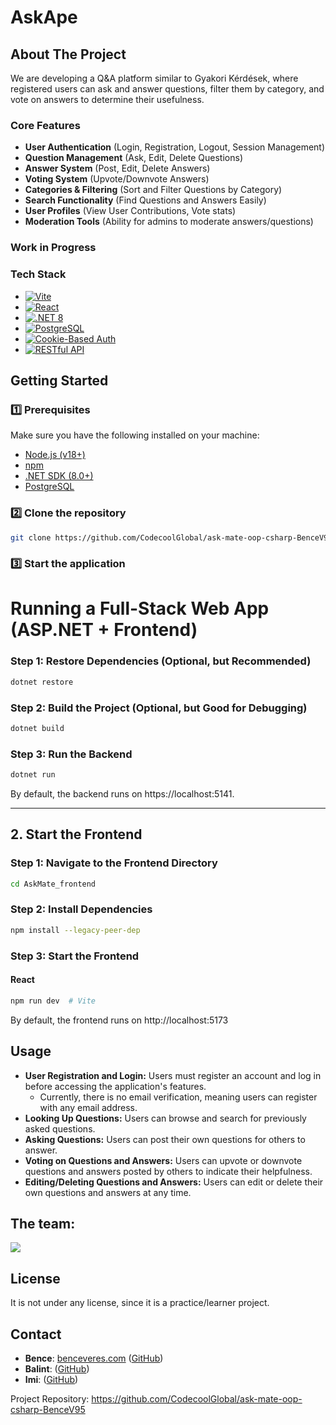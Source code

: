 #  AskApe

##  About The Project

We are developing a Q&A platform similar to Gyakori Kérdések, where registered users can ask and answer questions, filter them by category, and vote on answers to determine their usefulness.

###  Core Features
- **User Authentication** (Login, Registration, Logout, Session Management)
- **Question Management** (Ask, Edit, Delete Questions)
- **Answer System** (Post, Edit, Delete Answers)
- **Voting System** (Upvote/Downvote Answers)
- **Categories & Filtering** (Sort and Filter Questions by Category)
- **Search Functionality** (Find Questions and Answers Easily)
- **User Profiles** (View User Contributions, Vote stats)
- **Moderation Tools** (Ability for admins to moderate answers/questions)



### Work in Progress


###  Tech Stack  

- [![Vite](https://img.shields.io/badge/Vite-646CFF?style=for-the-badge&logo=vite&logoColor=white)](https://vitejs.dev/)  
- [![React](https://img.shields.io/badge/React-20232A?style=for-the-badge&logo=react&logoColor=61DAFB)](https://react.dev/)  
- [![.NET 8](https://img.shields.io/badge/.NET_8-512BD4?style=for-the-badge&logo=dotnet&logoColor=white)](https://dotnet.microsoft.com/en-us/)   
- [![PostgreSQL](https://img.shields.io/badge/PostgreSQL-336791?style=for-the-badge&logo=postgresql&logoColor=white)](https://www.postgresql.org/)  
- [![Cookie-Based Auth](https://img.shields.io/badge/Auth-Cookies-FFD700?style=for-the-badge)]()  
- [![RESTful API](https://img.shields.io/badge/REST_API-02569B?style=for-the-badge&logo=api&logoColor=white)]()  


##  Getting Started

### 1️⃣ Prerequisites
Make sure you have the following installed on your machine:
- [Node.js (v18+)](https://nodejs.org/en)
- [npm](https://www.npmjs.com/)
- [.NET SDK (8.0+)](https://dotnet.microsoft.com/en-us/download/dotnet)
- [PostgreSQL](https://www.postgresql.org/)

### 2️⃣ Clone the repository
```sh
git clone https://github.com/CodecoolGlobal/ask-mate-oop-csharp-BenceV95.git
```

### 3️⃣ Start the application
# Running a Full-Stack Web App (ASP.NET + Frontend)

### **Step 1: Restore Dependencies (Optional, but Recommended)**
```sh
dotnet restore
```

### **Step 2: Build the Project (Optional, but Good for Debugging)**
```sh
dotnet build
```

### **Step 3: Run the Backend**
```sh
dotnet run
```
By default, the backend runs on https://localhost:5141.

---

## 2. Start the Frontend

### **Step 1: Navigate to the Frontend Directory**
```sh
cd AskMate_frontend
```

### **Step 2: Install Dependencies**
```sh
npm install --legacy-peer-dep
```

### **Step 3: Start the Frontend**
#### React 
```sh
npm run dev  # Vite
```

By default, the frontend runs on http://localhost:5173

##  Usage
- **User Registration and Login:** Users must register an account and log in before accessing the application's features.
    * Currently, there is no email verification, meaning users can register with any email address.
- **Looking Up Questions:** Users can browse and search for previously asked questions.
- **Asking Questions:** Users can post their own questions for others to answer.
- **Voting on Questions and Answers:** Users can upvote or downvote questions and answers posted by others to indicate their helpfulness.
- **Editing/Deleting Questions and Answers:** Users can edit or delete their own questions and answers at any time.



##  The team:
<a href="https://github.com/CodecoolGlobal/ask-mate-oop-csharp-BenceV95/graphs/contributors">
  <img src="https://contrib.rocks/image?repo=CodecoolGlobal/ask-mate-oop-csharp-BenceV95" />
</a>

##  License
It is not under any license, since it is a practice/learner project.

##  Contact

- **Bence**: [benceveres.com](https://puradomus.benceveres.com/)  ([GitHub](https://github.com/BenceV95))
- **Balint**:  ([GitHub](https://github.com/vulpes556))
- **Imi**:  ([GitHub](https://github.com/molnarimi0211))

 Project Repository: https://github.com/CodecoolGlobal/ask-mate-oop-csharp-BenceV95
